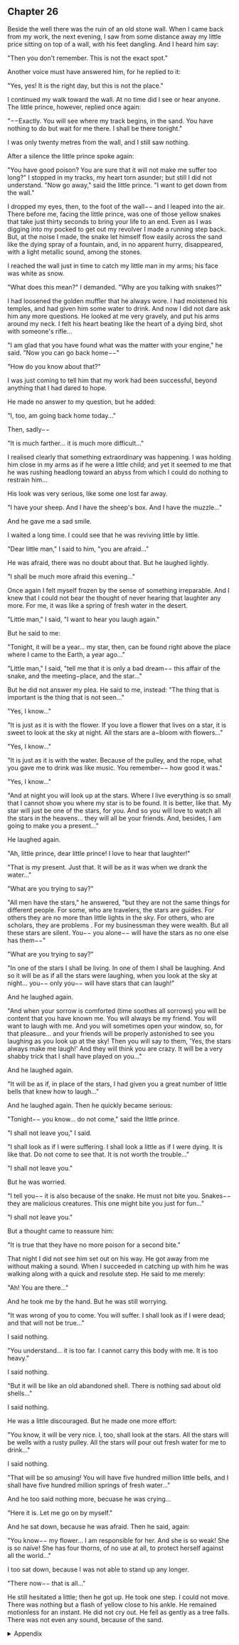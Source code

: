 ## Chapter 26


Beside the well there was the ruin of an old stone wall. When I came back from my work, the next evening, I saw from some distance away my little price sitting on top of a wall, with his feet dangling. And I heard him say:

"Then you don't remember. This is not the exact spot."

Another voice must have answered him, for he replied to it:

"Yes, yes! It is the right day, but this is not the place."

I continued my walk toward the wall. At no time did I see or hear anyone. The little prince, however, replied once again:

"−−Exactly. You will see where my track begins, in the sand. You have nothing to do but wait for me there. I shall be there tonight."

I was only twenty metres from the wall, and I still saw nothing.

After a silence the little prince spoke again:

"You have good poison? You are sure that it will not make me suffer too long?" I stopped in my tracks, my heart torn asunder; but still I did not understand. "Now go away," said the little prince. "I want to get down from the wall."

I dropped my eyes, then, to the foot of the wall−− and I leaped into the air. There before me, facing the little prince, was one of those yellow snakes that take just thirty seconds to bring your life to an end. Even as I was digging into my pocked to get out my revolver I made a running step back. But, at the noise I made, the snake let himself flow easily across the sand like the dying spray of a fountain, and, in no apparent hurry, disappeared, with a light metallic sound, among the stones.

I reached the wall just in time to catch my little man in my arms; his face was white as snow.

"What does this mean?" I demanded. "Why are you talking with snakes?"

I had loosened the golden muffler that he always wore. I had moistened his temples, and had given him some water to drink. And now I did not dare ask him any more questions. He looked at me very gravely, and put his arms around my neck. I felt his heart beating like the heart of a dying bird, shot with someone's rifle...

"I am glad that you have found what was the matter with your engine," he said. "Now you can go back home−−"

"How do you know about that?"

I was just coming to tell him that my work had been successful, beyond anything that I had dared to hope.

He made no answer to my question, but he added:

"I, too, am going back home today..."

Then, sadly−−

"It is much farther... it is much more difficult..."

I realised clearly that something extraordinary was happening. I was holding him close in my arms as if he were a little child; and yet it seemed to me that he was rushing headlong toward an abyss from which I could do nothing to restrain him...

His look was very serious, like some one lost far away.

"I have your sheep. And I have the sheep's box. And I have the muzzle..."

And he gave me a sad smile.

I waited a long time. I could see that he was reviving little by little.

"Dear little man," I said to him, "you are afraid..."

He was afraid, there was no doubt about that. But he laughed lightly.

"I shall be much more afraid this evening..."

Once again I felt myself frozen by the sense of something irreparable. And I knew that I could not bear the thought of never hearing that laughter any more. For me, it was like a spring of fresh water in the desert.

"Little man," I said, "I want to hear you laugh again."

But he said to me:

"Tonight, it will be a year... my star, then, can be found right above the place where I came to the Earth, a year ago..."

"Little man," I said, "tell me that it is only a bad dream−− this affair of the snake, and the meeting−place, and the star..."

But he did not answer my plea. He said to me, instead: "The thing that is important is the thing that is not seen..."

"Yes, I know..."

"It is just as it is with the flower. If you love a flower that lives on a star, it is sweet to look at the sky at night. All the stars are a−bloom with flowers..."

"Yes, I know..."

"It is just as it is with the water. Because of the pulley, and the rope, what you gave me to drink was like music. You remember−− how good it was."

"Yes, I know..."

"And at night you will look up at the stars. Where I live everything is so small that I cannot show you where my star is to be found. It is better, like that. My star will just be one of the stars, for you. And so you will love to watch all the stars in the heavens... they will all be your friends. And, besides, I am going to make you a present..."

He laughed again.

"Ah, little prince, dear little prince! I love to hear that laughter!"

"That is my present. Just that. It will be as it was when we drank the water..."

"What are you trying to say?"

"All men have the stars," he answered, "but they are not the same things for different people. For some, who are travelers, the stars are guides. For others they are no more than little lights in the sky. For others, who are scholars, they are problems . For my businessman they were wealth. But all these stars are silent. You−− you alone−− will have the stars as no one else has them−−"

"What are you trying to say?"

"In one of the stars I shall be living. In one of them I shall be laughing. And so it will be as if all the stars were laughing, when you look at the sky at night... you−− only you−− will have stars that can laugh!"

And he laughed again.

"And when your sorrow is comforted (time soothes all sorrows) you will be content that you have known me. You will always be my friend. You will want to laugh with me. And you will sometimes open your window, so, for that pleasure... and your friends will be properly astonished to see you laughing as you look up at the sky! Then you will say to them, 'Yes, the stars always make me laugh!' And they will think you are crazy. It will be a very shabby trick that I shall have played on you..."

And he laughed again.

"It will be as if, in place of the stars, I had given you a great number of little bells that knew how to laugh..."

And he laughed again. Then he quickly became serious:

"Tonight−− you know... do not come," said the little prince.

"I shall not leave you," I said.

"I shall look as if I were suffering. I shall look a little as if I were dying. It is like that. Do not come to see that. It is not worth the trouble..."

"I shall not leave you."

But he was worried.

"I tell you−− it is also because of the snake. He must not bite you. Snakes−− they are malicious creatures. This one might bite you just for fun..."

"I shall not leave you."

But a thought came to reassure him:

"It is true that they have no more poison for a second bite."

That night I did not see him set out on his way. He got away from me without making a sound. When I succeeded in catching up with him he was walking along with a quick and resolute step. He said to me merely:

"Ah! You are there..."

And he took me by the hand. But he was still worrying.

"It was wrong of you to come. You will suffer. I shall look as if I were dead; and that will not be true..."

I said nothing.

"You understand... it is too far. I cannot carry this body with me. It is too heavy."

I said nothing.

"But it will be like an old abandoned shell. There is nothing sad about old shells..."

I said nothing.

He was a little discouraged. But he made one more effort:

"You know, it will be very nice. I, too, shall look at the stars. All the stars will be wells with a rusty pulley. All the stars will pour out fresh water for me to drink..."

I said nothing.

"That will be so amusing! You will have five hundred million little bells, and I shall have five hundred million springs of fresh water..."

And he too said nothing more, becuase he was crying...

"Here it is. Let me go on by myself."

And he sat down, because he was afraid. Then he said, again:

"You know−− my flower... I am responsible for her. And she is so weak! She is so naïve! She has four thorns, of no use at all, to protect herself against all the world..."

I too sat down, because I was not able to stand up any longer.

"There now−− that is all..."

He still hesitated a little; then he got up. He took one step. I could not move. There was nothing but a flash of yellow close to his ankle. He remained motionless for an instant. He did not cry out. He fell as gently as a tree falls. There was not even any sound, because of the sand.



<details>
<summary>Appendix</summary>

<p>井附近有一处废墟，当我第二天回到井附近，看到小王子坐在废墟上，在和一条黄色的蛇说话。</p>

<p>“你有好的毒吗？你确定这不会让我痛苦太久吗？”小王子对蛇说。</p>

<p>蛇咬了小王子。</p>

<p>小王子躺在我的怀里。</p>

<p>我不明白，小王子为什么会和一条蛇说话。</p>

<p>小王子说，我很高兴你找到了飞机引擎的问题，我今天就要回家了，你今天也能回家了。</p>

<p>我不明白小王子是怎么知道，我已经修好了飞机。</p>

<p>小王子说，重要的东西是看不见的。</p>

<p>“如果你也喜欢花的话，天上有一颗星星上面就有一朵甜蜜的花。”</p>

<p>“你给我喝的水像音乐一样美好。”</p>

<p>“我会在星星上面对着你笑，就像是你多了很多个小铃铛。”</p>

<p>“你可以看天上的星星，其中有一颗就是我的星星。”</p>

<p>小王子说，你不要伤心。对我来说，死亡相当于换了一个贝壳。我丢弃了一个旧的贝壳。</p>

<p>你知道的，我的星球上有一朵玫瑰花，她如此虚弱，她只有四根刺，没有其他东西，可以保护她免受整个世界的伤</p>害。

<p>小王子犹豫了一下。</p>

<p>然后从我怀里站起身来，脚踝处出现了一个黄色的光圈。</p>

<p>我感觉无法动弹了。</p>

<p>小王子站在那里，静静地倒下，倒在沙子里，像一片树叶轻轻地落下，没有声音。</p>

</details>